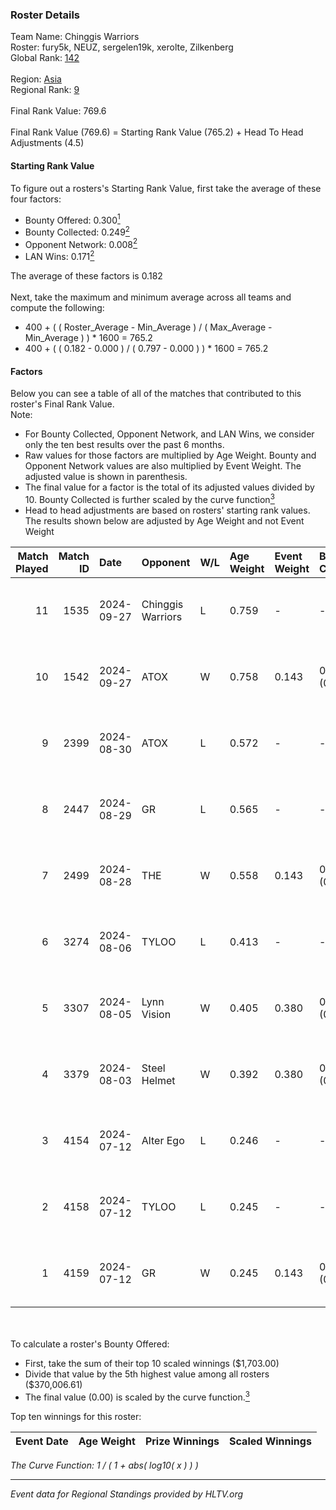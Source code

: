 ### Roster Details<br />
Team Name: Chinggis Warriors<br />
Roster: fury5k, NEUZ, sergelen19k, xerolte, Zilkenberg<br />
Global Rank: [142](../../standings_global_2024_12_02.md)<br />
<br />
Region: [Asia]( ../../standings_asia_2024_12_02.md)<br />
Regional Rank: [9]( ../../standings_asia_2024_12_02.md)<br />
<br />
Final Rank Value:  769.6<br />
<br />
Final Rank Value (769.6) = Starting Rank Value (765.2) + Head To Head Adjustments (4.5)<br />

#### Starting Rank Value<br />
To figure out a rosters's Starting Rank Value, first take the average of these four factors:<br />
- Bounty Offered: 0.300[<sup>1</sup>](#table2)
- Bounty Collected: 0.249[<sup>2</sup>](#table1)
- Opponent Network: 0.008[<sup>2</sup>](#table1)
- LAN Wins: 0.171[<sup>2</sup>](#table1)

The average of these factors is 0.182<br />
<br />
Next, take the maximum and minimum average across all teams and compute the following:<br />
- 400 + ( ( Roster_Average - Min_Average ) / ( Max_Average - Min_Average ) ) * 1600 = 765.2
- 400 + ( ( 0.182 - 0.000 ) / ( 0.797 - 0.000 ) ) * 1600 = 765.2


#### Factors<br />
Below you can see a table of all of the matches that contributed to this roster's Final Rank Value.<br />
Note:<br />

- For Bounty Collected, Opponent Network, and LAN Wins, we consider only the ten best results over the past 6 months.
- Raw values for those factors are multiplied by Age Weight. Bounty and Opponent Network values are also multiplied by Event Weight. The adjusted value is shown in parenthesis.
- The final value for a factor is the total of its adjusted values divided by 10. Bounty Collected is further scaled by the curve function[<sup>3</sup>](#curveFunction)
- Head to head adjustments are based on rosters' starting rank values. The results shown below are adjusted by Age Weight and not Event Weight
<span id="table1"></span><br />


| Match Played | Match ID | Date       | Opponent          | W/L | Age Weight | Event Weight | Bounty Collected | Opponent Network | LAN Wins  | H2H Adj. | Roster                                         |
| -: | -: | :- | :- | :- | :- | :- | :- | :- | :- | -: | :- |
|           11 |     1535 | 2024-09-27 | Chinggis Warriors | L   | 0.759      | -            | -                | -                | -         |    -6.41 | fury5k, NEUZ, sergelen19k, xerolte, Zilkenberg |
|           10 |     1542 | 2024-09-27 | ATOX              | W   | 0.758      | 0.143        | 0.035 (0.004)    | 0.273 (0.030)    | 1 (0.758) |    17.08 | fury5k, NEUZ, sergelen19k, xerolte, Zilkenberg |
|            9 |     2399 | 2024-08-30 | ATOX              | L   | 0.572      | -            | -                | -                | -         |    -5.05 | fury5k, NEUZ, sergelen19k, xerolte, Zilkenberg |
|            8 |     2447 | 2024-08-29 | GR                | L   | 0.565      | -            | -                | -                | -         |    -9.51 | fury5k, NEUZ, sergelen19k, xerolte, Zilkenberg |
|            7 |     2499 | 2024-08-28 | THE               | W   | 0.558      | 0.143        | 0.000 (0.000)    | 0.063 (0.005)    | 0 (0.000) |     3.74 | fury5k, NEUZ, sergelen19k, xerolte, Zilkenberg |
|            6 |     3274 | 2024-08-06 | TYLOO             | L   | 0.413      | -            | -                | -                | -         |    -3.01 | fury5k, NEUZ, starDUST, xerolte, Zilkenberg    |
|            5 |     3307 | 2024-08-05 | Lynn Vision       | W   | 0.405      | 0.380        | 0.033 (0.005)    | 0.257 (0.040)    | 1 (0.405) |    10.62 | fury5k, NEUZ, starDUST, xerolte, Zilkenberg    |
|            4 |     3379 | 2024-08-03 | Steel Helmet      | W   | 0.392      | 0.380        | 0.000 (0.000)    | 0.021 (0.003)    | 1 (0.392) |     1.39 | fury5k, NEUZ, starDUST, xerolte, Zilkenberg    |
|            3 |     4154 | 2024-07-12 | Alter Ego         | L   | 0.246      | -            | -                | -                | -         |    -6.18 | fury5k, NEUZ, starDUST, xerolte, Zilkenberg    |
|            2 |     4158 | 2024-07-12 | TYLOO             | L   | 0.245      | -            | -                | -                | -         |    -1.87 | fury5k, NEUZ, starDUST, xerolte, Zilkenberg    |
|            1 |     4159 | 2024-07-12 | GR                | W   | 0.245      | 0.143        | 0.024 (0.001)    | 0.167 (0.006)    | 0 (0.000) |     3.67 | fury5k, NEUZ, starDUST, xerolte, Zilkenberg    |

<br />
<span id="table2"></span><br />
To calculate a roster's Bounty Offered:<br />

- First, take the sum of their top 10 scaled winnings ($1,703.00)
- Divide that value by the 5th highest value among all rosters ($370,006.61)
- The final value (0.00) is scaled by the curve function.[<sup>3</sup>](#curveFunction)

Top ten winnings for this roster:<br />

| Event Date | Age Weight | Prize Winnings | Scaled Winnings |
| :- | -: | :- | :- |


<span id="curveFunction"></span>_The Curve Function: 1 / ( 1 + abs( log10( x ) ) )_<br />

---
_Event data for Regional Standings provided by HLTV.org_<br />
